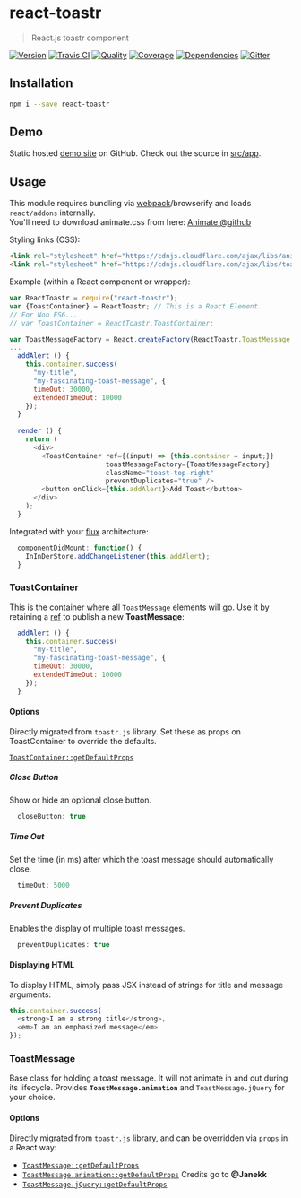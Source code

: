 # react-toastr
> React.js toastr component

[![Version][npm-image]][npm-url] [![Travis CI][travis-image]][travis-url] [![Quality][codeclimate-image]][codeclimate-url] [![Coverage][codeclimate-coverage-image]][codeclimate-coverage-url] [![Dependencies][gemnasium-image]][gemnasium-url] [![Gitter][gitter-image]][gitter-url]


## Installation

```sh
npm i --save react-toastr
```


## Demo

Static hosted [demo site][demo] on GitHub. Check out the source in [src/app][src/app].


## Usage

This module requires bundling via [webpack][webpack]/browserify and loads `react/addons` internally.  
You'll need to download animate.css from here: [Animate @github](https://raw.github.com/daneden/animate.css/master/animate.css)

Styling links (CSS):

```html
<link rel="stylesheet" href="https://cdnjs.cloudflare.com/ajax/libs/animate.css/3.5.2/animate.min.css">
<link rel="stylesheet" href="https://cdnjs.cloudflare.com/ajax/libs/toastr.js/2.1.3/toastr.min.css">
```

Example (within a React component or wrapper):
```javascript
var ReactToastr = require("react-toastr");
var {ToastContainer} = ReactToastr; // This is a React Element.
// For Non ES6...
// var ToastContainer = ReactToastr.ToastContainer;

var ToastMessageFactory = React.createFactory(ReactToastr.ToastMessage.animation);
...
  addAlert () {
    this.container.success(
      "my-title",
      "my-fascinating-toast-message", {
      timeOut: 30000,
      extendedTimeOut: 10000
    });
  }
  
  render () {
    return (
      <div>
        <ToastContainer ref={(input) => {this.container = input;}}
                        toastMessageFactory={ToastMessageFactory}
                        className="toast-top-right"
                        preventDuplicates="true" />
        <button onClick={this.addAlert}>Add Toast</button>
      </div>
    );
  }
```

Integrated with your [flux][flux] architecture:

```javascript
  componentDidMount: function() {
    InInDerStore.addChangeListener(this.addAlert);
  }
```

### ToastContainer

This is the container where all `ToastMessage` elements will go. Use it by retaining a [ref][react-ref] to publish a new **ToastMessage**:

```javascript
  addAlert () {
    this.container.success(
      "my-title",
      "my-fascinating-toast-message", {
      timeOut: 30000,
      extendedTimeOut: 10000
    });
  }
```

#### Options

Directly migrated from `toastr.js` library. Set these as props on ToastContainer to override the defaults.

[`ToastContainer::getDefaultProps`](http://git.io/RagItA)

##### Close Button

Show or hide an optional close button.

```javascript
  closeButton: true
```
##### Time Out

Set the time (in ms) after which the toast message should automatically close.

```javascript
  timeOut: 5000
```
##### Prevent Duplicates

Enables the display of multiple toast messages.

```javascript
  preventDuplicates: true
```

#### Displaying HTML

To display HTML, simply pass JSX instead of strings for title and message arguments:

```javascript
this.container.success(
  <strong>I am a strong title</strong>,
  <em>I am an emphasized message</em>
});
```

### ToastMessage

Base class for holding a toast message. It will not animate in and out during its lifecycle.
Provides **`ToastMessage.animation`** and `ToastMessage.jQuery` for your choice.

#### Options

Directly migrated from `toastr.js` library, and can be overridden via `props` in a React way:

* [`ToastMessage::getDefaultProps`](http://git.io/90CzSA)
* [`ToastMessage.animation::getDefaultProps`](http://git.io/vU2sz)
  Credits go to **@Janekk**
* [`ToastMessage.jQuery::getDefaultProps`](http://git.io/YcbXvA)


[npm-image]: https://img.shields.io/npm/v/react-toastr.svg?style=flat-square
[npm-url]: https://www.npmjs.org/package/react-toastr

[travis-image]: https://img.shields.io/travis/tomchentw/react-toastr.svg?style=flat-square
[travis-url]: https://travis-ci.org/tomchentw/react-toastr
[codeclimate-image]: https://img.shields.io/codeclimate/github/tomchentw/react-toastr.svg?style=flat-square
[codeclimate-url]: https://codeclimate.com/github/tomchentw/react-toastr
[codeclimate-coverage-image]: https://img.shields.io/codeclimate/coverage/github/tomchentw/react-toastr.svg?style=flat-square
[codeclimate-coverage-url]: https://codeclimate.com/github/tomchentw/react-toastr
[gemnasium-image]: https://img.shields.io/gemnasium/tomchentw/react-toastr.svg?style=flat-square
[gemnasium-url]: https://gemnasium.com/tomchentw/react-toastr
[gitter-image]: https://badges.gitter.im/Join%20Chat.svg
[gitter-url]: https://gitter.im/tomchentw/react-toastr?utm_source=badge&utm_medium=badge&utm_campaign=pr-badge&utm_content=badge


[demo]: https://tomchentw.github.io/react-toastr/
[src/app]: https://github.com/tomchentw/react-toastr/tree/master/src/app
[webpack]: https://webpack.github.io/docs/tutorials/getting-started/
[react-ref]: https://facebook.github.io/react/docs/more-about-refs.html
[flux]: https://facebook.github.io/flux/docs/overview.html
